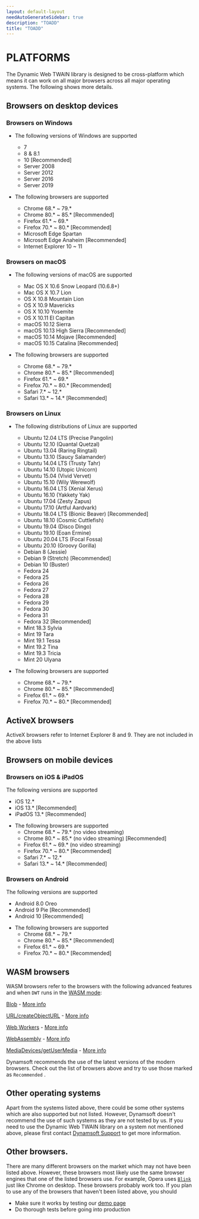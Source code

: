 ```yaml
---
layout: default-layout
needAutoGenerateSidebar: true
description: "TOADD"
title: "TOADD"
---
```


# PLATFORMS

The Dynamic Web TWAIN library is designed to be cross-platform which means it can work on all major browsers across all major operating systems. The following shows more details.

## Browsers on desktop devices

### Browsers on Windows

* The following versions of Windows are supported
  + 7
  + 8 & 8.1
  + 10 [Recommended]
  + Server 2008
  + Server 2012
  + Server 2016
  + Server 2019

* The following browsers are supported
  + Chrome 68.* ~ 79.*
  + Chrome 80.* ~ 85.* [Recommended]
  + Firefox 61.* ~ 69.*
  + Firefox 70.* ~ 80.* [Recommended]
  + Microsoft Edge Spartan
  + Microsoft Edge Anaheim [Recommended]
  + Internet Explorer 10 ~ 11

### Browsers on macOS

* The following versions of macOS are supported
  + Mac OS X 10.6 Snow Leopard (10.6.8+)
  + Mac OS X 10.7 Lion
  + OS X 10.8 Mountain Lion
  + OS X 10.9 Mavericks
  + OS X 10.10 Yosemite
  + OS X 10.11 El Capitan
  + macOS 10.12 Sierra
  + macOS 10.13 High Sierra [Recommended]
  + macOS 10.14 Mojave [Recommended]
  + macOS 10.15 Catalina [Recommended]

* The following browsers are supported
  + Chrome 68.* ~ 79.*
  + Chrome 80.* ~ 85.* [Recommended]
  + Firefox 61.* ~ 69.*
  + Firefox 70.* ~ 80.* [Recommended]
  + Safari 7.* ~ 12.*
  + Safari 13.* ~ 14.* [Recommended]

### Browsers on Linux

* The following distributions of Linux are supported
  + Ubuntu 12.04 LTS (Precise Pangolin)
  + Ubuntu 12.10 (Quantal Quetzal)
  + Ubuntu 13.04 (Raring Ringtail)
  + Ubuntu 13.10 (Saucy Salamander)
  + Ubuntu 14.04 LTS (Trusty Tahr)
  + Ubuntu 14.10 (Utopic Unicorn)
  + Ubuntu 15.04 (Vivid Vervet)
  + Ubuntu 15.10 (Wily Werewolf)
  + Ubuntu 16.04 LTS (Xenial Xerus)
  + Ubuntu 16.10 (Yakkety Yak)
  + Ubuntu 17.04 (Zesty Zapus)
  + Ubuntu 17.10 (Artful Aardvark)
  + Ubuntu 18.04 LTS (Bionic Beaver) [Recommended]
  + Ubuntu 18.10 (Cosmic Cuttlefish)
  + Ubuntu 19.04 (Disco Dingo)
  + Ubuntu 19.10 (Eoan Ermine)
  + Ubuntu 20.04 LTS (Focal Fossa)
  + Ubuntu 20.10 (Groovy Gorilla)
  + Debian 8 (Jessie)
  + Debian 9 (Stretch) [Recommended]
  + Debian 10 (Buster)
  + Fedora 24
  + Fedora 25
  + Fedora 26
  + Fedora 27
  + Fedora 28
  + Fedora 29
  + Fedora 30
  + Fedora 31
  + Fedora 32 [Recommended]
  + Mint 18.3 Sylvia
  + Mint 19 Tara
  + Mint 19.1 Tessa
  + Mint 19.2 Tina
  + Mint 19.3 Tricia
  + Mint 20 Ulyana

* The following browsers are supported
  + Chrome 68.* ~ 79.*
  + Chrome 80.* ~ 85.* [Recommended]
  + Firefox 61.* ~ 69.*
  + Firefox 70.* ~ 80.* [Recommended]

## ActiveX browsers

ActiveX browsers refer to Internet Explorer 8 and 9. They are not included in the above lists

## Browsers on mobile devices

### Browsers on iOS & iPadOS

The following versions are supported

  + iOS 12.*
  + iOS 13.* [Recommended]
  + iPadOS 13.* [Recommended]

* The following browsers are supported
  + Chrome 68.* ~ 79.* (no video streaming)
  + Chrome 80.* ~ 85.* (no video streaming) [Recommended]
  + Firefox 61.* ~ 69.* (no video streaming)
  + Firefox 70.* ~ 80.* [Recommended]
  + Safari 7.* ~ 12.*
  + Safari 13.* ~ 14.* [Recommended]

### Browsers on Android

The following versions are supported

  + Android 8.0 Oreo
  + Android 9 Pie [Recommended]
  + Android 10 [Recommended]

* The following browsers are supported
  + Chrome 68.* ~ 79.*
  + Chrome 80.* ~ 85.* [Recommended]
  + Firefox 61.* ~ 69.*
  + Firefox 70.* ~ 80.* [Recommended]

## WASM browsers

WASM browsers refer to the browsers with the following advanced features and when `DWT` runs in the [WASM mode]({{site.indepth}}initialize.html#wasm-mode):

[Blob](https://developer.mozilla.org/en-US/docs/Web/API/Blob) - [More info](https://caniuse.com/#feat=blobbuilder)

[URL/createObjectURL](https://developer.mozilla.org/en-US/docs/Web/API/URL/createObjectURL) - [More info](https://caniuse.com/#feat=bloburls)

[Web Workers](https://developer.mozilla.org/en-US/docs/Web/API/Web_Workers_API) - [More info](https://caniuse.com/#feat=webworkers)

[WebAssembly](https://developer.mozilla.org/en-US/docs/Web/JavaScript/Reference/Global_objects/WebAssembly) -
[More info](https://caniuse.com/#feat=wasm)

[MediaDevices/getUserMedia](https://developer.mozilla.org/en-US/docs/Web/API/MediaDevices/getUserMedia) - [More info](https://caniuse.com/#feat=stream)

Dynamsoft recommends the use of the latest versions of the modern browsers. Check out the list of browsers above and try to use those marked as `Recommended` .

## Other operating systems

Apart from the systems listed above, there could be some other systems which are also supported but not listed. However, Dynamsoft doesn't recommend the use of such systems as they are not tested by us. If you need to use the Dynamic Web TWAIN library on a system not mentioned above, please first contact [Dynamsoft Support]({{site.about}}getsupport.html) to get more information.

## Other browsers.

There are many different browsers on the market which may not have been listed above. However, these browsers most likely use the same browser engines that one of the listed browsers use. For example, Opera uses [ `Blink` ](https://en.wikipedia.org/wiki/Blink_(web_engine)) just like Chrome on desktop. These browsers probably work too. If you plan to use any of the browsers that haven't been listed above, you should

  + Make sure it works by testing our [demo page](https://demo.dynamsoft.com/dwt/online_demo_scan.aspx)
  + Do thorough tests before going into production
